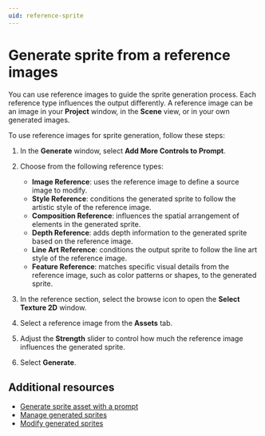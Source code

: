 ```yaml
---
uid: reference-sprite
---
```


# Generate sprite from a reference images

You can use reference images to guide the sprite generation process. Each reference type influences the output differently. A reference image can be an image in your **Project** window, in the **Scene** view, or in your own generated images.

To use reference images for sprite generation, follow these steps:

1. In the **Generate** window, select **Add More Controls to Prompt**.
1. Choose from the following reference types:

   * **Image Reference**: uses the reference image to define a source image to modify.
   * **Style Reference**: conditions the generated sprite to follow the artistic style of the reference image. 
   * **Composition Reference**: influences the spatial arrangement of elements in the generated sprite.
   * **Depth Reference**: adds depth information to the generated sprite based on the reference image.
   * **Line Art Reference**: conditions the output sprite to follow the line art style of the reference image. 
   * **Feature Reference**: matches specific visual details from the reference image, such as color patterns or shapes, to the generated sprite.

1. In the reference section, select the browse icon to open the **Select Texture 2D** window.
1. Select a reference image from the **Assets** tab.
1. Adjust the **Strength** slider to control how much the reference image influences the generated sprite.
1. Select **Generate**.

## Additional resources

* [Generate sprite asset with a prompt](xref:generate-sprite)
* [Manage generated sprites](xref:manage-sprite)
* [Modify generated sprites](xref:modify-sprite)